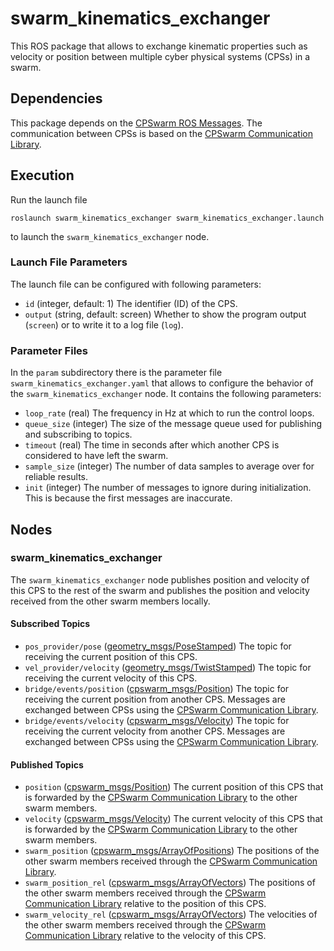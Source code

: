 # swarm_kinematics_exchanger

This ROS package that allows to exchange kinematic properties such as velocity or position between multiple cyber physical systems (CPSs) in a swarm.

## Dependencies
This package depends on the [CPSwarm ROS Messages](https://github.com/cpswarm/cpswarm_msgs). The communication between CPSs is based on the [CPSwarm Communication Library](https://github.com/cpswarm/swarmio).

## Execution
Run the launch file
```
roslaunch swarm_kinematics_exchanger swarm_kinematics_exchanger.launch
```
to launch the `swarm_kinematics_exchanger` node.

### Launch File Parameters
The launch file can be configured with following parameters:
* `id` (integer, default: 1)
  The identifier (ID) of the CPS.
* `output` (string, default: screen)
  Whether to show the program output (`screen`) or to write it to a log file (`log`).

### Parameter Files
In the `param` subdirectory there is the parameter file `swarm_kinematics_exchanger.yaml` that allows to configure the behavior of the `swarm_kinematics_exchanger` node. It contains the following parameters:
* `loop_rate` (real)
  The frequency in Hz at which to run the control loops.
* `queue_size` (integer)
  The size of the message queue used for publishing and subscribing to topics.
* `timeout` (real)
  The time in seconds after which another CPS is considered to have left the swarm.
* `sample_size` (integer)
  The number of data samples to average over for reliable results.
* `init` (integer)
  The number of messages to ignore during initialization. This is because the first messages are inaccurate.

## Nodes

### swarm_kinematics_exchanger
The `swarm_kinematics_exchanger` node publishes position and velocity of this CPS to the rest of the swarm and publishes the position and velocity received from the other swarm members locally.

#### Subscribed Topics
* `pos_provider/pose` ([geometry_msgs/PoseStamped](https://docs.ros.org/api/geometry_msgs/html/msg/PoseStamped.html))
  The topic for receiving the current position of this CPS.
* `vel_provider/velocity` ([geometry_msgs/TwistStamped](https://docs.ros.org/api/geometry_msgs/html/msg/TwistStamped.html))
  The topic for receiving the current velocity of this CPS.
* `bridge/events/position` ([cpswarm_msgs/Position](TODO))
  The topic for receiving the current position from another CPS. Messages are exchanged between CPSs using the [CPSwarm Communication Library](https://github.com/cpswarm/swarmio).
* `bridge/events/velocity` ([cpswarm_msgs/Velocity](TODO))
  The topic for receiving the current velocity from another CPS. Messages are exchanged between CPSs using the [CPSwarm Communication Library](https://github.com/cpswarm/swarmio).

#### Published Topics
* `position` ([cpswarm_msgs/Position](TODO))
  The current position of this CPS that is forwarded by the [CPSwarm Communication Library](https://github.com/cpswarm/swarmio) to the other swarm members.
* `velocity` ([cpswarm_msgs/Velocity](TODO))
  The current velocity of this CPS that is forwarded by the [CPSwarm Communication Library](https://github.com/cpswarm/swarmio) to the other swarm members.
* `swarm_position` ([cpswarm_msgs/ArrayOfPositions](TODO))
  The positions of the other swarm members received through the [CPSwarm Communication Library](https://github.com/cpswarm/swarmio).
* `swarm_position_rel` ([cpswarm_msgs/ArrayOfVectors](TODO))
  The positions of the other swarm members received through the [CPSwarm Communication Library](https://github.com/cpswarm/swarmio) relative to the position of this CPS.
* `swarm_velocity_rel` ([cpswarm_msgs/ArrayOfVectors](TODO))
  The velocities of the other swarm members received through the [CPSwarm Communication Library](https://github.com/cpswarm/swarmio) relative to the velocity of this CPS.
